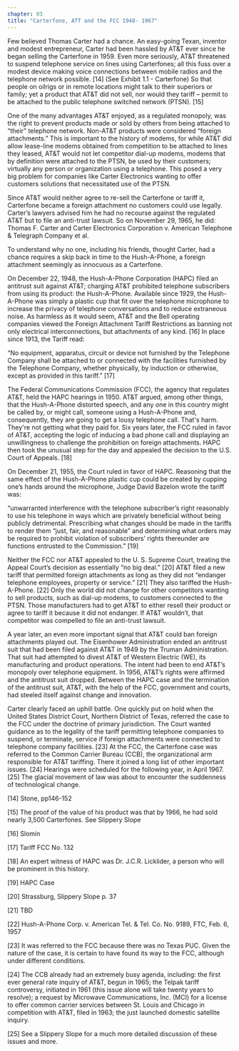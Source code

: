 ```yaml
---
chapter: 03
title: "Carterfone, ATT and the FCC 1948- 1967"
---
```


Few believed Thomas Carter had a chance. An easy-going Texan, inventor and modest entrepreneur, Carter had been hassled by AT&T ever since he began selling the Carterfone in 1959. Even more seriously, AT&T threatened to suspend telephone service on lines using Carterfones; all this fuss over a modest device making voice connections between mobile radios and the telephone network possible. [14] (See Exhibit 1.1 - Carterfone) So that people on oilrigs or in remote locations might talk to their superiors or family; yet a product that AT&T did not sell, nor would they tariff – permit to be attached to the public telephone switched network (PTSN). [15]

One of the many advantages AT&T enjoyed, as a regulated monopoly, was the right to prevent products made or sold by others from being attached to “their” telephone network. Non-AT&T products were considered “foreign attachments.” This is important to the history of modems, for while AT&T did allow lease-line modems obtained from competition to be attached to lines they leased, AT&T would not let competitor dial-up modems, modems that by definition were attached to the PTSN, be used by their customers; virtually any person or organization using a telephone. This posed a very big problem for companies like Carter Electronics wanting to offer customers solutions that necessitated use of the PTSN.

Since AT&T would neither agree to re-sell the Carterfone or tariff it, Carterfone became a foreign attachment no customers could use legally. Carter’s lawyers advised him he had no recourse against the regulated AT&T but to file an anti-trust lawsuit. So on November 29, 1965, he did: Thomas F. Carter and Carter Electronics Corporation v. American Telephone & Telegraph Company et al.

To understand why no one, including his friends, thought Carter, had a chance requires a skip back in time to the Hush-A-Phone, a foreign attachment seemingly as innocuous as a Carterfone.

On December 22, 1948, the Hush-A-Phone Corporation (HAPC) filed an antitrust suit against AT&T; charging AT&T prohibited telephone subscribers from using its product: the Hush-A-Phone. Available since 1929, the Hush-A-Phone was simply a plastic cup that fit over the telephone microphone to increase the privacy of telephone conversations and to reduce extraneous noise. As harmless as it would seem, AT&T and the Bell operating companies viewed the Foreign Attachment Tariff Restrictions as banning not only electrical interconnections, but attachments of any kind. [16] In place since 1913, the Tariff read:

“No equipment, apparatus, circuit or device not furnished by the Telephone Company shall be attached to or connected with the facilities furnished by the Telephone Company, whether physically, by induction or otherwise, except as provided in this tariff.” [17]

The Federal Communications Commission (FCC), the agency that regulates AT&T, held the HAPC hearings in 1950. AT&T argued, among other things, that the Hush-A-Phone distorted speech, and any one in this country might be called by, or might call, someone using a Hush-A-Phone and, consequently, they are going to get a lousy telephone call. That's harm. They're not getting what they paid for. Six years later, the FCC ruled in favor of AT&T, accepting the logic of inducing a bad phone call and displaying an unwillingness to challenge the prohibition on foreign attachments. HAPC then took the unusual step for the day and appealed the decision to the U.S. Court of Appeals. [18]

On December 21, 1955, the Court ruled in favor of HAPC. Reasoning that the same effect of the Hush-A-Phone plastic cup could be created by cupping one’s hands around the microphone, Judge David Bazelon wrote the tariff was:

“unwarranted interference with the telephone subscriber’s right reasonably to use his telephone in ways which are privately beneficial without being publicly detrimental. Prescribing what changes should be made in the tariffs to render them “just, fair, and reasonable” and determining what orders may be required to prohibit violation of subscribers’ rights thereunder are functions entrusted to the Commission.” [19]

Neither the FCC nor AT&T appealed to the U. S. Supreme Court, treating the Appeal Court’s decision as essentially “no big deal.” [20] AT&T filed a new tariff that permitted foreign attachments as long as they did not “endanger telephone employees, property or service.” [21] They also tariffed the Hush-A-Phone. [22] Only the world did not change for other competitors wanting to sell products, such as dial-up modems, to customers connected to the PTSN. Those manufacturers had to get AT&T to either resell their product or agree to tariff it because it did not endanger. If AT&T wouldn’t, that competitor was compelled to file an anti-trust lawsuit.

A year later, an even more important signal that AT&T could ban foreign attachments played out. The Eisenhower Administration ended an antitrust suit that had been filed against AT&T in 1949 by the Truman Administration. That suit had attempted to divest AT&T of Western Electric (WE), its manufacturing and product operations. The intent had been to end AT&T’s monopoly over telephone equipment. In 1956, AT&T’s rights were affirmed and the antitrust suit dropped. Between the HAPC case and the termination of the antitrust suit, AT&T, with the help of the FCC, government and courts, had steeled itself against change and innovation.

Carter clearly faced an uphill battle. One quickly put on hold when the United States District Court, Northern District of Texas, referred the case to the FCC under the doctrine of primary jurisdiction. The Court wanted guidance as to the legality of the tariff permitting telephone companies to suspend, or terminate, service if foreign attachments were connected to telephone company facilities. [23] At the FCC, the Carterfone case was referred to the Common Carrier Bureau (CCB), the organizational arm responsible for AT&T tariffing. There it joined a long list of other important issues. [24] Hearings were scheduled for the following year, in April 1967. [25] The glacial movement of law was about to encounter the suddenness of technological change.

[14] Stone, pp146-152

[15] The proof of the value of his product was that by 1966, he had sold nearly 3,500 Carterfones. See Slippery Slope

[16] Slomin

[17] Tariff FCC No. 132

[18] An expert witness of HAPC was Dr. J.C.R. Licklider, a person who will be prominent in this history.

[19] HAPC Case

[20] Strassburg, Slippery Slope p. 37

[21] TBD

[22] Hush-A-Phone Corp. v. American Tel. & Tel. Co. No. 9189, FTC, Feb. 6, 1957

[23] It was referred to the FCC because there was no Texas PUC. Given the nature of the case, it is certain to have found its way to the FCC, although under different conditions.

[24] The CCB already had an extremely busy agenda, including: the first ever general rate inquiry of AT&T, begun in 1965; the Telpak tariff controversy, initiated in 1961 (this issue alone will take twenty years to resolve); a request by Microwave Communications, Inc. (MCI) for a license to offer common carrier services between St. Louis and Chicago in competition with AT&T, filed in 1963; the just launched domestic satellite inquiry.

[25] See a Slippery Slope for a much more detailed discussion of these issues and more.
